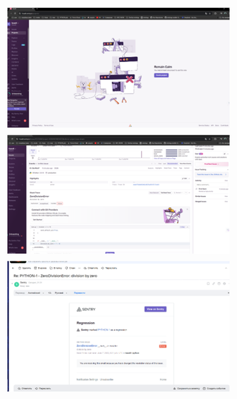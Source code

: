 ![](https://github.com/Hoaxlt/Homeworks/blob/main/sentry/Screenshot_1.png)

![](https://github.com/Hoaxlt/Homeworks/blob/main/sentry/Screenshot_2.png)

![](https://github.com/Hoaxlt/Homeworks/blob/main/sentry/Screenshot_4.png)


